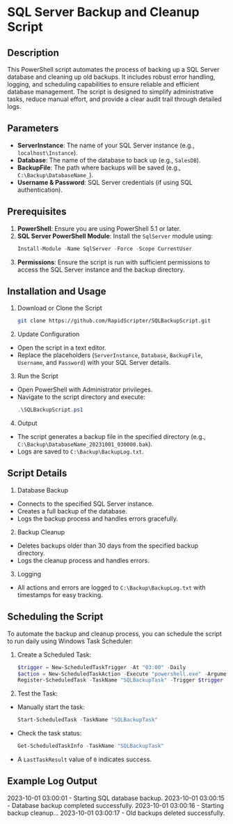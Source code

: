 # SQL Server Backup and Cleanup Script

## Description

This PowerShell script automates the process of backing up a SQL Server database and cleaning up old backups. It includes robust error handling, logging, and scheduling capabilities to ensure reliable and efficient database management. The script is designed to simplify administrative tasks, reduce manual effort, and provide a clear audit trail through detailed logs.

## Parameters

- **ServerInstance**: The name of your SQL Server instance (e.g., `localhost\Instance`).
- **Database**: The name of the database to back up (e.g., `SalesDB`).
- **BackupFile**: The path where backups will be saved (e.g., `C:\Backup\DatabaseName_`).
- **Username & Password**: SQL Server credentials (if using SQL authentication).

## Prerequisites

1. **PowerShell**: Ensure you are using PowerShell 5.1 or later.
2. **SQL Server PowerShell Module**: Install the `SqlServer` module using:
   ```powershell
   Install-Module -Name SqlServer -Force -Scope CurrentUser
3. **Permissions**: Ensure the script is run with sufficient permissions to access the SQL Server instance and the backup directory.

## Installation and Usage

1. Download or Clone the Script
   ```bash
   git clone https://github.com/RapidScripter/SQLBackupScript.git

2. Update Configuration
- Open the script in a text editor.
- Replace the placeholders (`ServerInstance`, `Database`, `BackupFile`, `Username`, and `Password`) with your SQL Server details.

3. Run the Script
- Open PowerShell with Administrator privileges.
- Navigate to the script directory and execute:
   ```powershell
   .\SQLBackupScript.ps1

4. Output
- The script generates a backup file in the specified directory (e.g., `C:\Backup\DatabaseName_20231001_030000.bak`).
- Logs are saved to `C:\Backup\BackupLog.txt`.

## Script Details

1. Database Backup
- Connects to the specified SQL Server instance.
- Creates a full backup of the database.
- Logs the backup process and handles errors gracefully.

2. Backup Cleanup
- Deletes backups older than 30 days from the specified backup directory.
- Logs the cleanup process and handles errors.

3. Logging
- All actions and errors are logged to `C:\Backup\BackupLog.txt` with timestamps for easy tracking.

## Scheduling the Script

To automate the backup and cleanup process, you can schedule the script to run daily using Windows Task Scheduler:

1. Create a Scheduled Task:
   ```powershell
   $trigger = New-ScheduledTaskTrigger -At "03:00" -Daily
   $action = New-ScheduledTaskAction -Execute "powershell.exe" -Argument "-File 'C:\Backup\SQLBackupScript.ps1'"
   Register-ScheduledTask -TaskName "SQLBackupTask" -Trigger $trigger -Action $action

2. Test the Task:
- Manually start the task:
   ```powershell
   Start-ScheduledTask -TaskName "SQLBackupTask"

- Check the task status:
   ```powershell
   Get-ScheduledTaskInfo -TaskName "SQLBackupTask"

- A `LastTaskResult` value of `0` indicates success.

## Example Log Output

2023-10-01 03:00:01 - Starting SQL database backup.
2023-10-01 03:00:15 - Database backup completed successfully.
2023-10-01 03:00:16 - Starting backup cleanup...
2023-10-01 03:00:17 - Old backups deleted successfully.
